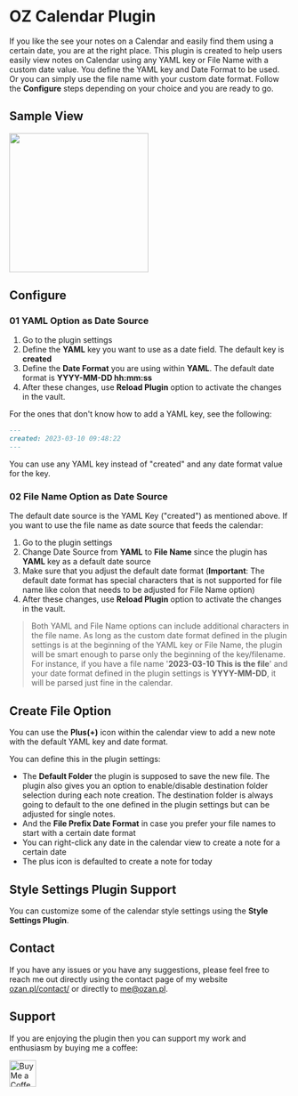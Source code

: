 # OZ Calendar Plugin

If you like the see your notes on a Calendar and easily find them using a certain date, you are at the right place. This plugin is created to help users easily view notes on Calendar using any YAML key or File Name with a custom date value. You define the YAML key and Date Format to be used. Or you can simply use the file name with your custom date format. Follow the **Configure** steps depending on your choice and you are ready to go.

## Sample View

<img src="https://github.com/ozntel/oz-calendar/blob/master/img/OZ-Calendar-Sample-Img-01.png?raw=true" width="250px"/>

## Configure

### 01 YAML Option as Date Source

1. Go to the plugin settings
2. Define the **YAML** key you want to use as a date field. The default key is **created**
3. Define the **Date Format** you are using within **YAML**. The default date format is **YYYY-MM-DD hh:mm:ss**
4. After these changes, use **Reload Plugin** option to activate the changes in the vault.

For the ones that don't know how to add a YAML key, see the following:

```md
---
created: 2023-03-10 09:48:22
---
```

You can use any YAML key instead of "created" and any date format value for the key.

### 02 File Name Option as Date Source

The default date source is the YAML Key ("created") as mentioned above. If you want to use the file name as date source that feeds the calendar:

1. Go to the plugin settings
2. Change Date Source from **YAML** to **File Name** since the plugin has **YAML** key as a default date source
3. Make sure that you adjust the default date format (**Important**: The default date format has special characters that is not supported for file name like colon that needs to be adjusted for File Name option)
4. After these changes, use **Reload Plugin** option to activate the changes in the vault.

> Both YAML and File Name options can include additional characters in the file name. As long as the custom date format defined in the plugin settings is at the beginning of the YAML key or File Name, the plugin will be smart enough to parse only the beginning of the key/filename. For instance, if you have a file name '**2023-03-10 This is the file**' and your date format defined in the plugin settings is **YYYY-MM-DD**, it will be parsed just fine in the calendar.

## Create File Option

You can use the **Plus(+)** icon within the calendar view to add a new note with the default YAML key and date format.

You can define this in the plugin settings:

-   The **Default Folder** the plugin is supposed to save the new file. The plugin also gives you an option to enable/disable destination folder selection during each note creation. The destination folder is always going to default to the one defined in the plugin settings but can be adjusted for single notes.
-   And the **File Prefix Date Format** in case you prefer your file names to start with a certain date format
-   You can right-click any date in the calendar view to create a note for a certain date
-   The plus icon is defaulted to create a note for today

## Style Settings Plugin Support

You can customize some of the calendar style settings using the **Style Settings Plugin**.

## Contact

If you have any issues or you have any suggestions, please feel free to reach me out directly using the contact page of my website [ozan.pl/contact/](https://www.ozan.pl/contact/) or directly to <me@ozan.pl>.

## Support

If you are enjoying the plugin then you can support my work and enthusiasm by buying me a coffee:

<a href='https://ko-fi.com/L3L356V6Q' target='_blank'>
    <img height='48' style='border:0px;height:48px;' src='https://cdn.ko-fi.com/cdn/kofi1.png?v=2' border='0' alt='Buy Me a Coffee at ko-fi.com' />
</a>
